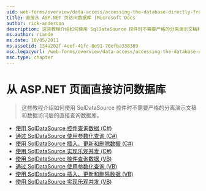 ```yaml
---
uid: web-forms/overview/data-access/accessing-the-database-directly-from-an-aspnet-page/index
title: 直接从 ASP.NET 页访问数据库 |Microsoft Docs
author: rick-anderson
description: 这些教程介绍如何使用 SqlDataSource 控件时不需要严格的分离演示文稿和数据的直接查询数据库...
ms.author: riande
ms.date: 10/05/2011
ms.assetid: 134a202f-4eef-41fc-8e91-70efba338389
msc.legacyurl: /web-forms/overview/data-access/accessing-the-database-directly-from-an-aspnet-page
msc.type: chapter
---
```

<a name="accessing-the-database-directly-from-an-aspnet-page"></a>从 ASP.NET 页面直接访问数据库
====================
> 这些教程介绍如何使用 SqlDataSource 控件时不需要严格的分离演示文稿和数据访问层的直接查询数据库。


- [使用 SqlDataSource 控件查询数据 (C#)](querying-data-with-the-sqldatasource-control-cs.md)
- [通过 SqlDataSource 使用参数化查询 (C#)](using-parameterized-queries-with-the-sqldatasource-cs.md)
- [使用 SqlDataSource 插入、更新和删除数据 (C#)](inserting-updating-and-deleting-data-with-the-sqldatasource-cs.md)
- [使用 SqlDataSource 实现乐观并发 (C#)](implementing-optimistic-concurrency-with-the-sqldatasource-cs.md)
- [使用 SqlDataSource 控件查询数据 (VB)](querying-data-with-the-sqldatasource-control-vb.md)
- [通过 SqlDataSource 使用参数化查询 (VB)](using-parameterized-queries-with-the-sqldatasource-vb.md)
- [使用 SqlDataSource 插入、更新和删除数据 (VB)](inserting-updating-and-deleting-data-with-the-sqldatasource-vb.md)
- [使用 SqlDataSource 实现乐观并发 (VB)](implementing-optimistic-concurrency-with-the-sqldatasource-vb.md)
